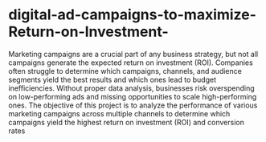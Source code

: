 # digital-ad-campaigns-to-maximize-Return-on-Investment-
Marketing campaigns are a crucial part of any business strategy, but not all campaigns generate the expected return on investment (ROI). Companies often struggle to determine which campaigns, channels, and audience segments yield the best results and which ones lead to budget inefficiencies. Without proper data analysis, businesses risk overspending on low-performing ads and missing opportunities to scale high-performing ones.
The objective of this project is to analyze the performance of various marketing campaigns across multiple channels to determine which campaigns yield the highest return on investment (ROI) and conversion rates
